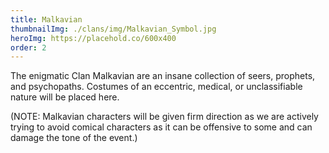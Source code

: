 ```yaml
---
title: Malkavian
thumbnailImg: ./clans/img/Malkavian_Symbol.jpg
heroImg: https://placehold.co/600x400
order: 2
---
```


The enigmatic Clan Malkavian are an insane collection of seers, prophets, and psychopaths. Costumes of an eccentric, medical, or unclassifiable nature will be placed here.

(NOTE: Malkavian characters will be given firm direction as we are actively trying to avoid comical characters as it can be offensive to some and can damage the tone of the event.)
